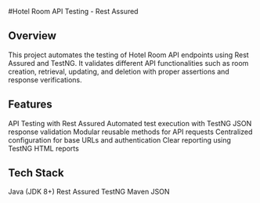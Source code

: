#Hotel Room API Testing - Rest Assured
## Overview
This project automates the testing of Hotel Room API endpoints using Rest Assured and TestNG.
It validates different API functionalities such as room creation, retrieval, updating, and deletion with proper assertions and response verifications.

## Features
API Testing with Rest Assured
Automated test execution with TestNG
JSON response validation
Modular reusable methods for API requests
Centralized configuration for base URLs and authentication
Clear reporting using TestNG HTML reports

## Tech Stack
Java (JDK 8+)
Rest Assured
TestNG
Maven
JSON
